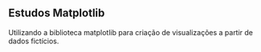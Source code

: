 ## Estudos Matplotlib

Utilizando a biblioteca matplotlib para criação de visualizações a partir de dados fictícios.